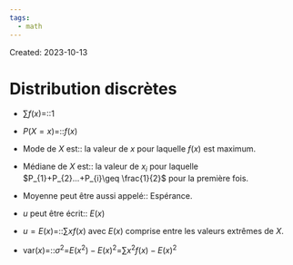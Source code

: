 ```yaml
---
tags:
  - math
---
```

Created: 2023-10-13

# Distribution discrètes
- $\sum f(x)$=::$1$
<!--SR:!2024-06-26,164,270-->
- $P(X=x)$=::$f(x)$
<!--SR:!2024-02-06,14,170-->
- Mode de $X$ est:: la valeur de $x$ pour laquelle $f(x)$ est maximum.
<!--SR:!2024-02-23,33,230-->
- Médiane de $X$ est:: la valeur de $x_{i}$ pour laquelle $P_{1}+P_{2}...+P_{i}\geq \frac{1}{2}$ pour la première fois.
<!--SR:!2024-02-05,22,190-->
- Moyenne peut être aussi appelé:: Espérance.
<!--SR:!2024-06-15,139,230-->
- $u$ peut être écrit:: $E(x)$
<!--SR:!2024-05-13,129,250-->
- $u=E(x)$=::$\sum xf(x)$ avec $E(x)$ comprise entre les valeurs extrêmes de $X$.
<!--SR:!2024-03-29,87,210-->
- $\text{var}(x)$=::$\sigma^{2}$=$E(x^2)-E(x)^2$=$\sum x^{2}f(x)-E(x)^{2}$
<!--SR:!2024-02-11,12,130-->
